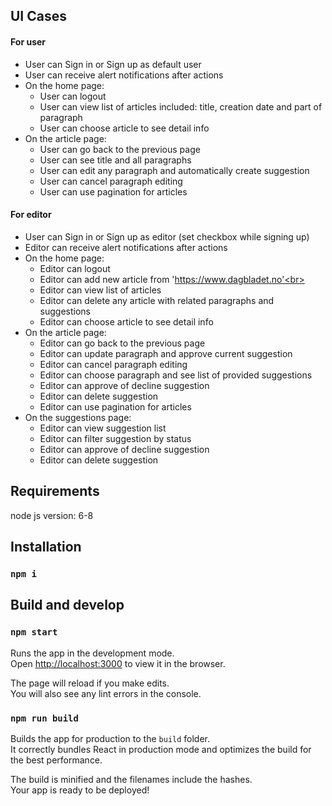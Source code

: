 ## UI Cases

#### For user

- User can Sign in or Sign up as default user<br>
- User can receive alert notifications after actions<br>
- On the home page:<br>
    * User can logout<br>
    * User can view list of articles included: title, creation date and part of paragraph<br>
    * User can choose article to see detail info
- On the article page:<br>
    * User can go back to the previous page<br>
    * User can see title and all paragraphs<br>
    * User can edit any paragraph and automatically create suggestion<br>
    * User can cancel paragraph editing<br>
    * User can use pagination for articles<br>
    
#### For editor

- User can Sign in or Sign up as editor (set checkbox while signing up)<br>
- Editor can receive alert notifications after actions<br>
- On the home page:<br>
    * Editor can logout<br>
    * Editor can add new article from 'https://www.dagbladet.no'<br>
    * Editor can view list of articles<br>
    * Editor can delete any article with related paragraphs and suggestions<br>
    * Editor can choose article to see detail info
- On the article page:<br>
    * Editor can go back to the previous page<br>
    * Editor can update paragraph and approve current suggestion<br>
    * Editor can cancel paragraph editing<br>
    * Editor can choose paragraph and see list of provided suggestions<br>
    * Editor can approve of decline suggestion<br>
    * Editor can delete suggestion<br>
    * Editor can use pagination for articles<br>
- On the suggestions page:<br>
    * Editor can view suggestion list<br>
    * Editor can filter suggestion by status<br>
    * Editor can approve of decline suggestion<br>
    * Editor can delete suggestion<br>

## Requirements

node js version: 6-8 <br>

## Installation

### `npm i`

## Build and develop

### `npm start`

Runs the app in the development mode.<br>
Open [http://localhost:3000](http://localhost:3000) to view it in the browser.

The page will reload if you make edits.<br>
You will also see any lint errors in the console.


### `npm run build`

Builds the app for production to the `build` folder.<br>
It correctly bundles React in production mode and optimizes the build for the best performance.

The build is minified and the filenames include the hashes.<br>
Your app is ready to be deployed!